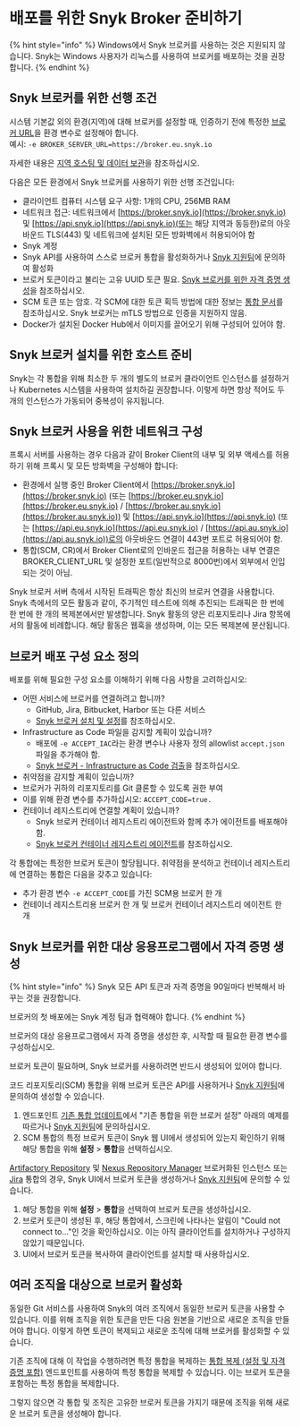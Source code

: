 # 배포를 위한 Snyk Broker 준비하기

{% hint style="info" %}
Windows에서 Snyk 브로커를 사용하는 것은 지원되지 않습니다. Snyk는 Windows 사용자가 리눅스를 사용하여 브로커를 배포하는 것을 권장합니다.
{% endhint %}

## Snyk 브로커를 위한 선행 조건

시스템 기본값 외의 환경(지역)에 대해 브로커를 설정할 때, 인증하기 전에 특정한 [브로커 URL](../../working-with-snyk/regional-hosting-and-data-residency.md#broker-urls)을 환경 변수로 설정해야 합니다.\
예시: `-e BROKER_SERVER_URL=https://broker.eu.snyk.io`

자세한 내용은 [지역 호스팅 및 데이터 보관](https://docs.snyk.io/working-with-snyk/regional-hosting-and-data-residency)을 참조하십시오.

다음은 모든 환경에서 Snyk 브로커를 사용하기 위한 선행 조건입니다:

* 클라이언트 컴퓨터 시스템 요구 사항: 1개의 CPU, 256MB RAM
* 네트워크 접근: 네트워크에서 [https://broker.snyk.io](https://broker.snyk.io) 및 [https://api.snyk.io](https://api.snyk.io)(또는 해당 지역과 동등한)로의 아웃바운드 TLS(443) 및 네트워크에 설치된 모든 방화벽에서 허용되어야 함
* Snyk 계정
* Snyk API를 사용하여 스스로 브로커 통합을 활성화하거나 [Snyk 지원팀](https://support.snyk.io)에 문의하여 활성화
* 브로커 토큰이라고 불리는 고유 UUID 토큰 필요. [Snyk 브로커를 위한 자격 증명 생성](prepare-snyk-broker-for-deployment.md#generate-credentials-in-the-target-application-for-snyk-broker)을 참조하십시오.
* SCM 토큰 또는 암호. 각 SCM에 대한 토큰 획득 방법에 대한 정보는 [통합 문서](../../integrate-with-snyk/)를 참조하십시오. Snyk 브로커는 mTLS 방법으로 인증을 지원하지 않음.
* Docker가 설치된 Docker Hub에서 이미지를 끌어오기 위해 구성되어 있어야 함.

## Snyk 브로커 설치를 위한 호스트 준비

Snyk는 각 통합을 위해 최소한 두 개의 별도의 브로커 클라이언트 인스턴스를 설정하거나 Kubernetes 시스템을 사용하여 설치하길 권장합니다. 이렇게 하면 항상 적어도 두 개의 인스턴스가 가동되어 중복성이 유지됩니다.

## Snyk 브로커 사용을 위한 네트워크 구성

프록시 서버를 사용하는 경우 다음과 같이 Broker Client의 내부 및 외부 액세스를 허용하기 위해 프록시 및 모든 방화벽을 구성해야 합니다:

* 환경에서 실행 중인 Broker Client에서 [https://broker.snyk.io](https://broker.snyk.io) (또는 [https://broker.eu.snyk.io](https://broker.eu.snyk.io) / [https://broker.au.snyk.io](https://broker.au.snyk.io)) 및 [https://api.snyk.io](https://api.snyk.io) (또는 [https://api.eu.snyk.io](https://api.eu.snyk.io) / [https://api.au.snyk.io](https://api.au.snyk.io))로의 아웃바운드 연결이 443번 포트로 허용되어야 함.
* 통합(SCM, CR)에서 Broker Client로의 인바운드 접근을 허용하는 내부 연결은 BROKER\_CLIENT\_URL 및 설정한 포트(일반적으로 8000번)에서 외부에서 인입되는 것이 아님.

Snyk 브로커 서버 측에서 시작된 트래픽은 항상 최신의 브로커 연결을 사용합니다. Snyk 측에서의 모든 활동과 같이, 주기적인 테스트에 의해 추진되는 트래픽은 한 번에 한 번에 한 개의 복제본에서만 발생합니다. Snyk 활동의 양은 리포지토리나 Jira 항목에서의 활동에 비례합니다. 해당 활동은 웹훅을 생성하며, 이는 모든 복제본에 분산됩니다.

## **브로커 배포 구성 요소 정의**

배포를 위해 필요한 구성 요소를 이해하기 위해 다음 사항을 고려하십시오:

* 어떤 서비스에 브로커를 연결하려고 합니까?
  * GitHub, Jira, Bitbucket, Harbor 또는 다른 서비스
  * [Snyk 브로커 설치 및 설정](install-and-configure-snyk-broker/)를 참조하십시오.
* Infrastructure as Code 파일을 감지할 계획이 있습니까?
  * 배포에 `-e ACCEPT_IAC`라는 환경 변수나 사용자 정의 allowlist `accept.json` 파일을 추가해야 함.
  * [Snyk 브로커 - Infrastructure as Code 검출](snyk-broker-infrastructure-as-code-detection/)을 참조하십시오.
* 취약점을 감지할 계획이 있습니까?
* 브로커가 귀하의 리포지토리를 Git 클론할 수 있도록 권한 부여
* 이를 위해 환경 변수를 추가하십시오: `ACCEPT_CODE=true.`
* 컨테이너 레지스트리에 연결할 계획이 있습니까?
  * Snyk 브로커 컨테이너 레지스트리 에이전트와 함께 추가 에이전트를 배포해야 함.
  * [Snyk 브로커 컨테이너 레지스트리 에이전트](snyk-broker-container-registry-agent/)를 참조하십시오.

각 통합에는 특정한 브로커 토큰이 할당됩니다. 취약점을 분석하고 컨테이너 레지스트리에 연결하는 통합은 다음을 갖추고 있습니다:

* 추가 환경 변수 `-e ACCEPT_CODE`를 가진 SCM용 브로커 한 개
* 컨테이너 레지스트리용 브로커 한 개 및 브로커 컨테이너 레지스트리 에이전트 한 개

## Snyk 브로커를 위한 대상 응용프로그램에서 자격 증명 생성

{% hint style="info" %}
Snyk 모든 API 토큰과 자격 증명을 90일마다 반복해서 바꾸는 것을 권장합니다.

브로커의 첫 배포에는 Snyk 계정 팀과 협력해야 합니다.
{% endhint %}

브로커의 대상 응용프로그램에서 자격 증명을 생성한 후, 시작할 때 필요한 환경 변수를 구성하십시오.

브로커 토큰이 필요하며, Snyk 브로커를 사용하려면 반드시 생성되어 있어야 합니다.

코드 리포지토리(SCM) 통합을 위해 브로커 토큰은 API를 사용하거나 [Snyk 지원팀](https://support.snyk.io)에 문의하여 생성할 수 있습니다.

1. 엔드포인트 [기존 통합 업데이트](https://snyk.docs.apiary.io/#reference/integrations/integration/update-existing-integration)에서 "기존 통합을 위한 브로커 설정" 아래의 예제를 따르거나 [Snyk 지원팀](https://support.snyk.io)에 문의하십시오.
2. SCM 통합의 특정 브로커 토큰이 Snyk 웹 UI에서 생성되어 있는지 확인하기 위해 해당 통합을 위해 **설정** > **통합**을 선택하십시오.

[Artifactory Repository](../../scan-with-snyk/snyk-open-source/package-repository-integrations/artifactory-package-repository-connection-setup/) 및 [Nexus Repository Manager](../../scan-with-snyk/snyk-open-source/package-repository-integrations/nexus-repository-manager-connection-setup/) 브로커화된 인스턴스 또는 [Jira](install-and-configure-snyk-broker/jira-prerequisites-and-steps-to-install-and-configure-broker/setup-broker-with-jira.md) 통합의 경우, Snyk UI에서 브로커 토큰을 생성하거나 [Snyk 지원팀](https://support.snyk.io)에 문의할 수 있습니다.

1. 해당 통합을 위해 **설정** > **통합**을 선택하여 브로커 토큰을 생성하십시오.
2. 브로커 토큰이 생성된 후, 해당 통합에서, 스크린에 나타나는 알림이 "Could not connect to..."인 것을 확인하십시오. 이는 아직 클라이언트를 설치하거나 구성하지 않았기 때문입니다.
3. UI에서 브로커 토큰을 복사하여 클라이언트를 설치할 때 사용하십시오.

## 여러 조직을 대상으로 브로커 활성화

동일한 Git 서비스를 사용하여 Snyk의 여러 조직에서 동일한 브로커 토큰을 사용할 수 있습니다. 이를 위해 조직을 위한 토큰을 만든 다음 원본을 기반으로 새로운 조직을 만들어야 합니다. 이렇게 하면 토큰이 복제되고 새로운 조직에 대해 브로커를 활성화할 수 있습니다.

기존 조직에 대해 이 작업을 수행하려면 특정 통합을 복제하는 [통합 복제 (설정 및 자격 증명 포함)](../../snyk-api/reference/integrations-v1.md#org-orgid-integrations-integrationid-clone) 엔드포인트를 사용하여 특정 통합을 복제할 수 있습니다. 이는 브로커 토큰을 포함하는 특정 통합을 복제합니다.

그렇지 않으면 각 통합 및 조직은 고유한 브로커 토큰을 가지기 때문에 조직을 위해 새로운 브로커 토큰을 생성해야 합니다.
